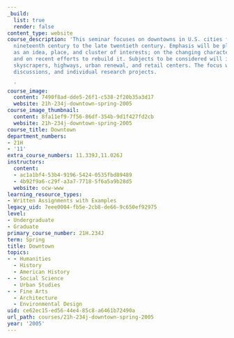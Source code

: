 ```yaml
---
_build:
  list: true
  render: false
content_type: website
course_description: 'This seminar focuses on downtowns in U.S. cities from the late
  nineteenth century to the late twentieth century. Emphasis will be placed on downtown
  as an idea, place, and cluster of interests; on the changing character of downtown;
  and on recent efforts to rebuild it. Subjects to be considered will include subways,
  skyscrapers, highways, urban renewal, and retail centers. The focus will be on readings,
  discussions, and individual research projects.

  '
course_image:
  content: 7490f8ad-dde5-26f1-c538-2f20b35a3d17
  website: 21h-234j-downtown-spring-2005
course_image_thumbnail:
  content: 8fa11ef9-7f56-86df-354b-9d1f427fd2cb
  website: 21h-234j-downtown-spring-2005
course_title: Downtown
department_numbers:
- 21H
- '11'
extra_course_numbers: 11.339J,11.026J
instructors:
  content:
  - ac1a1bf4-53b4-9196-5424-0535fbd89489
  - 4b92f9a6-c29f-a3a7-7718-5f6a5a9b28d5
  website: ocw-www
learning_resource_types:
- Written Assignments with Examples
legacy_uid: 7eee0004-fb5e-2cb8-de66-9c650ef92975
level:
- Undergraduate
- Graduate
primary_course_number: 21H.234J
term: Spring
title: Downtown
topics:
- - Humanities
  - History
  - American History
- - Social Science
  - Urban Studies
- - Fine Arts
  - Architecture
  - Environmental Design
uid: ce62ec15-ed56-44e4-85c8-a6461b72490a
url_path: courses/21h-234j-downtown-spring-2005
year: '2005'
---
```

